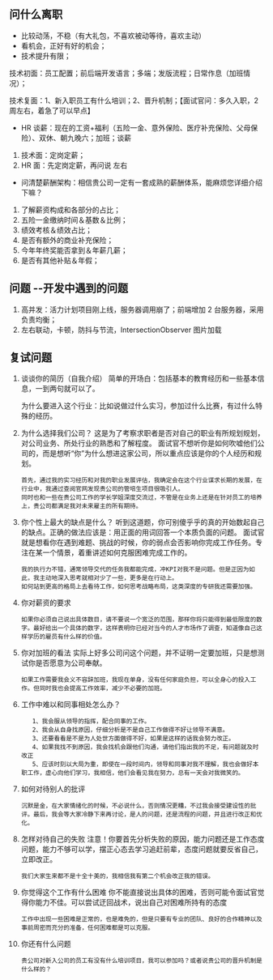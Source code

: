 ## 问什么离职

- 比较动荡，不稳（有大礼包，不喜欢被动等待，喜欢主动）
- 看机会，正好有好的机会；
- 技术提升有限；

技术初面：员工配置；前后端开发语言；多端；发版流程；日常作息（加班情况）；

技术复面：1、新入职员工有什么培训；2、晋升机制；【面试官问：多久入职，2 周左右，着急了可以早点】

- HR 谈薪：现在的工资+福利（五险一金、意外保险、医疗补充保险、父母保险）、双休、朝九晚六；加班；谈薪

1. 技术面：定岗定薪；
2. HR 面：先定岗定薪，再问说 左右

- 问清楚薪酬架构：相信贵公司一定有一套成熟的薪酬体系，能麻烦您详细介绍下嘛？

1. 了解薪资构成和各部分的占比；
2. 五险一金缴纳时间＆基数＆比例；
3. 绩效考核＆绩效占比；
4. 是否有额外的商业补充保险；
5. 今年年终奖能否拿到＆年薪几薪；
6. 是否有其他补贴＆年假；

## 问题 --开发中遇到的问题

1. 高并发：活力计划项目刚上线，服务器调用崩了；前端增加 2 台服务器，采用负责均衡；
2. 左右联动，卡顿，防抖与节流，IntersectionObserver 图片加载

## 复试问题

1. 谈谈你的简历（自我介绍）
   简单的开场白：包括基本的教育经历和一些基本信息，一到两句就可以了。

   为什么要进入这个行业：比如说做过什么实习，参加过什么比赛，有过什么特殊的经历。

2. 为什么选择我们公司？
   这是为了考察求职者是否对自己的职业有所规划规划，对公司业务、所处行业的熟悉和了解程度。
   面试官不想听你是如何吹嘘他们公司的，而是想听“你”为什么想进这家公司，所以重点应该是你的个人经历和规划。
   ```demo
   首先，通过我的实习经历和对我的职业发展评估，我确定会在这个行业谋求长期的发展，在行业中，我通过查阅官网发现贵公司的管培生项目很吸引人。
   同时也和一些在贵公司工作的学长学姐深度交流过，不管是在业务上还是在针对员工的培养上，贵公司都满足我对未来雇主的所有期待。
   ```
3. 你个性上最大的缺点是什么？
   听到这道题，你可别傻乎乎的真的开始数起自己的缺点。正确的做法应该是：用正面的用词回答一个本质负面的问题。
   面试官就是想看你在遇到难题、挑战的时候，你的弱点会否影响你完成工作任务。专注在某一个情景，着重讲述如何克服困难完成工作的。
   ```demo
   我的执行力不错，通常领导交代的任务我都能完成，冲KPI对我不是问题。但是正因为如此，我主动地深入思考就相对少了一些，更多是在行动上。
   如何站到更高的格局上去看待工作，如何思考战略布局，这类深度的专研我还需要加强。
   ```
4. 你对薪资的要求

   ```demo
   如果你必须自己说出具体数目，请不要说一个宽泛的范围，那样你将只能得到最低限度的数字。最好给出一个具体的数字，这样表明你已经对当今的人才市场作了调查，知道像自己这样学历的雇员有什么样的价值。
   ```

5. 你对加班的看法
   实际上好多公司问这个问题，并不证明一定要加班，只是想测试你是否愿意为公司奉献。
   ```demo
   如果工作需要我会义不容辞加班，我现在单身，没有任何家庭负担，可以全身心的投入工作。但同时我也会提高工作效率，减少不必要的加班。
   ```
6. 工作中难以和同事相处怎么办？

   ```demo
      1、我会服从领导的指挥，配合同事的工作。
      2、我会从自身找原因，仔细分析是不是自己工作做得不好让领导不满意。
      3、还要看看是不是为人处世方面做得不好，如果是这样的话我会努力改正。
      4、如果我找不到原因，我会找机会跟他们沟通，请他们指出我的不足，有问题就及时改正
      5、应该时刻以大局为重，即使在一段时间内，领导和同事对我不理解，我也会做好本职工作，虚心向他们学习，我相信，他们会看见我在努力，总有一天会对我微笑的。
   ```

7. 如何对待别人的批评
   ```demo
   沉默是金，在大家情绪化的时候，不必说什么，否则情况更糟，不过我会接受建设性的批评。最后，我会等大家冷静下来再讨论，是人的问题，还是流程的问题，并且进行改正和优化。
   ```
8. 怎样对待自己的失败
   注意！你要首先分析失败的原因，能力问题还是工作态度问题，能力不够可以学，摆正心态去学习追赶前辈，态度问题就要反省自己，立即改正。
   ```demo
   我们大家生来都不是十全十美的，我相信我有第二个机会改正我的错误。
   ```
9. 你觉得这个工作有什么困难
   你不能直接说出具体的困难，否则可能令面试官觉得你能力不佳。可以尝试迂回战术，说出自己对困难所持有的态度

   ```demo
   工作中出现一些困难是正常的，也是难免的，但是只要有专业的团队、良好的合作精神以及事前周密而充分的准备，任何困难都是可以克服。
   ```

10. 你还有什么问题
    ```demo
    贵公司对新入公司的员工有没有什么培训项目，我可以参加吗？或者说贵公司的晋升机制是什么样的？
    ```
